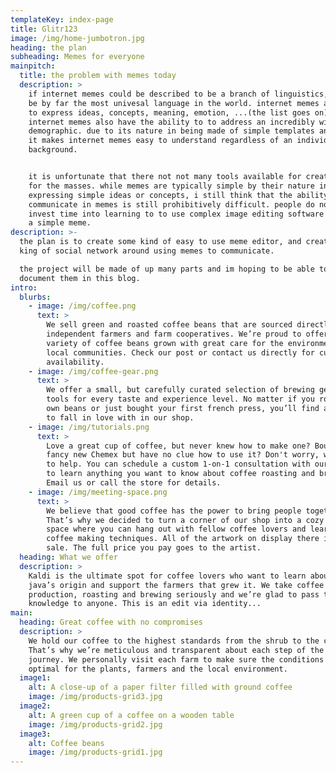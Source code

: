 ```yaml
---
templateKey: index-page
title: Glitr123
image: /img/home-jumbotron.jpg
heading: the plan
subheading: Memes for everyone
mainpitch:
  title: the problem with memes today
  description: >
    if internet memes could be described to be a branch of linguistics, it would
    be by far the most univesal language in the world. internet memes are able
    to express ideas, concepts, meaning, emotion, ...(the list goes on).
    internet memes also have the ability to to address an incredibly wide
    demographic. due to its nature in being made of simple templates and rules,
    it makes internet memes easy to understand regardless of an individuals
    background.


    it is unfortunate that there not not many tools available for creating memes
    for the masses. while memes are typically simple by their nature in
    expressing simple ideas or concepts, i still think that the ability to
    communicate in memes is still prohibitively difficult. people do not want to
    invest time into learning to to use complex image editing software to create
    a simple meme.
description: >-
  the plan is to create some kind of easy to use meme editor, and create some
  king of social network around using memes to communicate.

  the project will be made of up many parts and im hoping to be able to fully
  document them in this blog.
intro:
  blurbs:
    - image: /img/coffee.png
      text: >
        We sell green and roasted coffee beans that are sourced directly from
        independent farmers and farm cooperatives. We’re proud to offer a
        variety of coffee beans grown with great care for the environment and
        local communities. Check our post or contact us directly for current
        availability.
    - image: /img/coffee-gear.png
      text: >
        We offer a small, but carefully curated selection of brewing gear and
        tools for every taste and experience level. No matter if you roast your
        own beans or just bought your first french press, you’ll find a gadget
        to fall in love with in our shop.
    - image: /img/tutorials.png
      text: >
        Love a great cup of coffee, but never knew how to make one? Bought a
        fancy new Chemex but have no clue how to use it? Don't worry, we’re here
        to help. You can schedule a custom 1-on-1 consultation with our baristas
        to learn anything you want to know about coffee roasting and brewing.
        Email us or call the store for details.
    - image: /img/meeting-space.png
      text: >
        We believe that good coffee has the power to bring people together.
        That’s why we decided to turn a corner of our shop into a cozy meeting
        space where you can hang out with fellow coffee lovers and learn about
        coffee making techniques. All of the artwork on display there is for
        sale. The full price you pay goes to the artist.
  heading: What we offer
  description: >
    Kaldi is the ultimate spot for coffee lovers who want to learn about their
    java’s origin and support the farmers that grew it. We take coffee
    production, roasting and brewing seriously and we’re glad to pass that
    knowledge to anyone. This is an edit via identity...
main:
  heading: Great coffee with no compromises
  description: >
    We hold our coffee to the highest standards from the shrub to the cup.
    That’s why we’re meticulous and transparent about each step of the coffee’s
    journey. We personally visit each farm to make sure the conditions are
    optimal for the plants, farmers and the local environment.
  image1:
    alt: A close-up of a paper filter filled with ground coffee
    image: /img/products-grid3.jpg
  image2:
    alt: A green cup of a coffee on a wooden table
    image: /img/products-grid2.jpg
  image3:
    alt: Coffee beans
    image: /img/products-grid1.jpg
---
```



